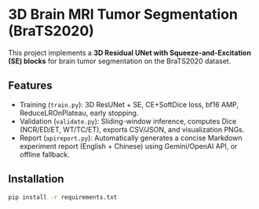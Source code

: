 # 3D Brain MRI Tumor Segmentation (BraTS2020)

This project implements a **3D Residual UNet with Squeeze-and-Excitation (SE) blocks** for brain tumor segmentation on the BraTS2020 dataset.

## Features
- Training (`train.py`): 3D ResUNet + SE, CE+SoftDice loss, bf16 AMP, ReduceLROnPlateau, early stopping.
- Validation (`validate.py`): Sliding-window inference, computes Dice (NCR/ED/ET, WT/TC/ET), exports CSV/JSON, and visualization PNGs.
- Report (`apireport.py`): Automatically generates a concise Markdown experiment report (English + Chinese) using Gemini/OpenAI API, or offline fallback.

## Installation
```bash
pip install -r requirements.txt
